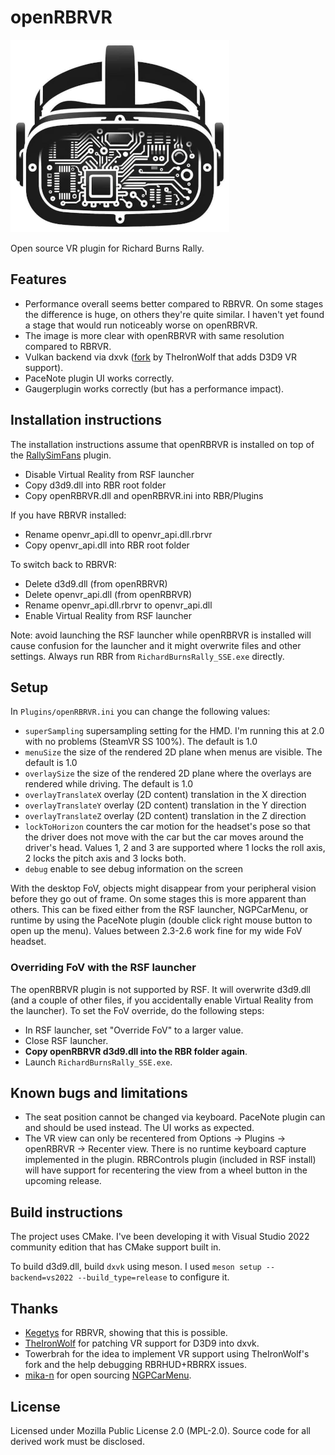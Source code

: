 # openRBRVR

![openRBRVR logo](img/openRBRVR.png)

Open source VR plugin for Richard Burns Rally.

## Features

- Performance overall seems better compared to RBRVR. On some stages the
  difference is huge, on others they're quite similar. I haven't yet found a
  stage that would run noticeably worse on openRBRVR.
- The image is more clear with openRBRVR with same resolution compared to
  RBRVR.
- Vulkan backend via dxvk ([fork](https://github.com/TheIronWolfModding/dxvk)
  by TheIronWolf that adds D3D9 VR support).
- PaceNote plugin UI works correctly.
- Gaugerplugin works correctly (but has a performance impact).

## Installation instructions

The installation instructions assume that openRBRVR is installed on top of the
[RallySimFans](https://rallysimfans.hu) plugin.

- Disable Virtual Reality from RSF launcher
- Copy d3d9.dll into RBR root folder
- Copy openRBRVR.dll and openRBRVR.ini into RBR/Plugins

If you have RBRVR installed:

- Rename openvr_api.dll to openvr_api.dll.rbrvr
- Copy openvr_api.dll into RBR root folder

To switch back to RBRVR:

- Delete d3d9.dll (from openRBRVR)
- Delete openvr_api.dll (from openRBRVR)
- Rename openvr_api.dll.rbrvr to openvr_api.dll
- Enable Virtual Reality from RSF launcher

Note: avoid launching the RSF launcher while openRBRVR is installed will cause
confusion for the launcher and it might overwrite files and other settings.
Always run RBR from `RichardBurnsRally_SSE.exe` directly.

## Setup

In `Plugins/openRBRVR.ini` you can change the following values:

- `superSampling` supersampling setting for the HMD. I'm running this at 2.0
  with no problems (SteamVR SS 100%). The default is 1.0
- `menuSize` the size of the rendered 2D plane when menus are visible. The
  default is 1.0
- `overlaySize` the size of the rendered 2D plane where the overlays are
  rendered while driving. The default is 1.0
- `overlayTranslateX` overlay (2D content) translation in the X direction
- `overlayTranslateY` overlay (2D content) translation in the Y direction
- `overlayTranslateZ` overlay (2D content) translation in the Z direction
- `lockToHorizon` counters the car motion for the headset's pose so that the
  driver does not move with the car but the car moves around the driver's head.
  Values 1, 2 and 3 are supported where 1 locks the roll axis, 2 locks the
  pitch axis and 3 locks both.
- `debug` enable to see debug information on the screen

With the desktop FoV, objects might disappear from your peripheral vision
before they go out of frame. On some stages this is more apparent than others.
This can be fixed either from the RSF launcher, NGPCarMenu, or runtime by using
the PaceNote plugin (double click right mouse button to open up the menu).
Values between 2.3-2.6 work fine for my wide FoV headset.

### Overriding FoV with the RSF launcher

The openRBRVR plugin is not supported by RSF. It will overwrite d3d9.dll (and a
couple of other files, if you accidentally enable Virtual Reality from the
launcher). To set the FoV override, do the following steps:

- In RSF launcher, set "Override FoV" to a larger value.
- Close RSF launcher.
- **Copy openRBRVR d3d9.dll into the RBR folder again**.
- Launch `RichardBurnsRally_SSE.exe`.

## Known bugs and limitations

- The seat position cannot be changed via keyboard. PaceNote plugin can and
  should be used instead. The UI works as expected.
- The VR view can only be recentered from Options -> Plugins -> openRBRVR ->
  Recenter view. There is no runtime keyboard capture implemented in the
  plugin. RBRControls plugin (included in RSF install) will have support for
  recentering the view from a wheel button in the upcoming release.

## Build instructions

The project uses CMake. I've been developing it with Visual Studio 2022
community edition that has CMake support built in.

To build d3d9.dll, build `dxvk` using meson. I used `meson setup
--backend=vs2022 --build_type=release` to configure it.

## Thanks

- [Kegetys](https://www.kegetys.fi/) for RBRVR, showing that this is possible.
- [TheIronWolf](https://github.com/TheIronWolfModding) for patching VR support
  for D3D9 into dxvk.
- Towerbrah for the idea to implement VR support using TheIronWolf's fork and
  the help debugging RBRHUD+RBRRX issues.
- [mika-n](https://github.com/mika-n) for open sourcing
  [NGPCarMenu](https://github.com/mika-n/NGPCarMenu).

## License

Licensed under Mozilla Public License 2.0 (MPL-2.0). Source code for all
derived work must be disclosed.
